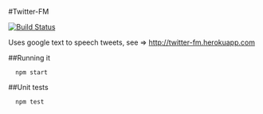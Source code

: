 #Twitter-FM

[![Build Status](https://snap-ci.com/alabeduarte/twitter-fm/branch/master/build_image)](https://snap-ci.com/alabeduarte/twitter-fm/branch/master)

Uses google text to speech tweets, see => http://twitter-fm.herokuapp.com

##Running it

```
  npm start
```

##Unit tests

```
  npm test
```

